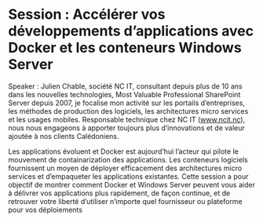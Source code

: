 # Session : Accélérer vos développements d’applications avec Docker et les conteneurs Windows Server

Speaker : Julien Chable, société NC IT, consultant depuis plus de 10 ans dans les nouvelles technologies, Most Valuable Professional SharePoint Server depuis 2007, je focalise mon activité sur les portails d’entreprises, les méthodes de production des logiciels, les architectures micro services et les usages mobiles. Responsable technique chez NC IT (www.ncit.nc), nous nous engageons à apporter toujours plus d’innovations et de valeur ajoutée à nos clients Calédoniens.

Les applications évoluent et Docker est aujourd’hui l’acteur qui pilote le mouvement de containarization des applications. Les conteneurs logiciels fournissent un moyen de déployer efficacement des architectures micro services et d’empaqueter les applications existantes. Cette session a pour objectif de montrer comment Docker et Windows Server peuvent vous aider à délivrer vos applications plus rapidement, de façon continue, et de retrouver votre liberté d’utiliser n’importe quel fournisseur ou plateforme pour vos déploiements
